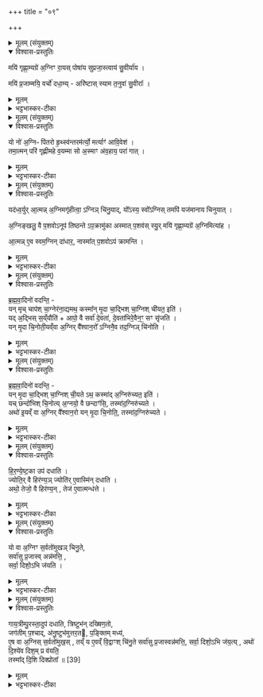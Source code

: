 +++
title = "०९"

+++


<details><summary>मूलम् (संयुक्तम्)</summary>

मयि॑ गृह्णा॒म्यग्रे॑ अ॒ग्निꣳ रा॒यस्पोषा॑य सुप्रजा॒स्त्वाय॑ सु॒वीर्या॑य । मयि॑ प्र॒जाम्मयि॒ वर्चो॑ दधा॒म्यरि॑ष्टास्स्याम त॒नुवा॑ सु॒वीराः᳚ ।
</details>

<details open><summary>विश्वास-प्रस्तुतिः</summary>

मयि॑ गृह्णा॒म्यग्रे॑ अ॒ग्निꣳ रा॒यस् पोषा॑य सुप्रजा॒स्त्वाय॑ सु॒वीर्या॑य ।  

मयि॑ प्र॒जाम्मयि॒ वर्चो॑ दधा॒म्य् - अरि॑ष्टास् स्याम त॒नुवा॑ सु॒वीराः᳚ ।
</details>

<details><summary>मूलम्</summary>

मयि॑ गृह्णा॒म्यग्रे॑ अ॒ग्निꣳ रा॒यस् पोषा॑य सुप्रजा॒स्त्वाय॑ सु॒वीर्या॑य ।  

मयि॑ प्र॒जाम्मयि॒ वर्चो॑ दधा॒म्य् - अरि॑ष्टास् स्याम त॒नुवा॑ सु॒वीराः᳚ ।
</details>

<details><summary>भट्टभास्कर-टीका</summary>

1आत्मन्यग्निं गृह्णीते - मयि गृह्णामीति द्वाभ्याम् ॥ त्रिष्टुप् पुरस्ताज्ज्योतिस्त्रिष्टुप् अक्षराधिका । अग्ने प्रथमं चयनात् पूर्वमेवाग्निं मयि गृह्णामि रायो धनस्य पोषाय पुष्ट्यर्थं शोभनापत्यत्वाय शोभनवीर्यत्वाय च । व्याख्यातानि पदानि । किं यजमानस्य रायस्पोषाय दद्युरिति, नेत्याह - मयि प्रजां प्रजादिकं च मयि वर्चो बलं च दधामि धारयेय मम तेजो माक्रमेदित्यनेन अभिप्रायेण मयि गृह्णामीति । 'यदध्वर्युरात्मन्' इत्यादिकं ब्राह्मणमिदानीमेव भविष्यति । किञ्च - सर्वेऽपि वयं पुत्रपात्रादिसहिताः सुवीराश्शोभनापत्या अरिष्टा अनुपहिंसिताश्च तनुवा शोभनेन शरीरेण सहिताः सर्वे स्याम समर्थाश्च ॥
</details>

<details><summary>मूलम् (संयुक्तम्)</summary>

यो नो॑ अ॒ग्निᳶ पि॑तरो हृ॒थ्स्व॑न्तरम॑र्त्यो॒ मर्त्याꣳ॑ आवि॒वेश॑ । तमा॒त्मन्परि॑ गृह्णीमहे व॒यम्मा सो अ॒स्माꣳ अ॑व॒हाय॒ परा॑ गात् ।
</details>

<details open><summary>विश्वास-प्रस्तुतिः</summary>

यो नो॑ अ॒ग्निᳶ पि॑तरो हृ॒थ्स्व॑न्तरम॑र्त्यो॒ मर्त्याꣳ॑ आवि॒वेश॑ ।  
तमा॒त्मन् परि॑ गृह्णीमहे व॒यम्मा सो अ॒स्माꣳ अ॑व॒हाय॒ परा॑ गात् ।
</details>

<details><summary>मूलम्</summary>

यो नो॑ अ॒ग्निᳶ पि॑तरो हृ॒थ्स्व॑न्तरम॑र्त्यो॒ मर्त्याꣳ॑ आवि॒वेश॑ ।  
तमा॒त्मन् परि॑ गृह्णीमहे व॒यम्मा सो अ॒स्माꣳ अ॑व॒हाय॒ परा॑ गात् ।
</details>

<details><summary>भट्टभास्कर-टीका</summary>

2अथ द्वितीया - यो न इति ॥ हे पितरः सर्वस्य पितरः । भूतेन्द्रियाण्यामन्त्र्यन्ते यो नो ऽस्मान् हृत्सु हृदयादिषु अन्तर्मध्ये आविवेश अमर्त्य अमरणधर्मा मर्त्यान् मरणशीलान् अस्मानाविवेश तं महानुभावमात्मनि वयं परिगृह्णीमहे । ननु चोक्तमन्तराविवेशेति तत्किमुच्यते आत्मनि परिगृह्णीमहे इति; अत्राभिप्रायमाह - सोऽस्मानपहाय त्यक्त्वा मा परागात् माऽन्यत्र गच्छत्विति । परिग्रहशब्देन अयमर्थो विवक्षित इति दर्शितं भवति ॥
</details>

<details><summary>मूलम् (संयुक्तम्)</summary>

यद॑ध्व॒र्युरा॒त्मन्न॒ग्निमगृ॑हीत्वा॒ग्निञ्चि॑नु॒याद्यो᳚ऽस्य॒ स्वो᳚ऽग्निस्तमपि॑ [36]  
यज॑मानाय चिनुयाद॒ग्निङ्खलु॒ वै प॒शवोऽनूप॑ तिष्ठन्तेऽप॒क्रामु॑का अस्मात्प॒शव॑स्स्यु॒र्मयि॑ गृह्णा॒म्यग्रे॑ अ॒ग्निमित्या॑हा॒त्मन्ने॒व स्वम॒ग्निन्दा॑धार॒ नास्मा᳚त्प॒शवोऽप॑ क्रामन्ति
</details>

<details open><summary>विश्वास-प्रस्तुतिः</summary>

यद॑ध्व॒र्युर् आ॒त्मन्न् अ॒ग्निमगृ॑हीत्वा॒ ऽग्निञ् चि॑नु॒याद्, यो᳚ऽस्य॒ स्वो᳚ऽग्निस् तमपि॑ यज॑मानाय चिनुयात् ।  

अ॒ग्निङ्खलु॒ वै प॒शवोऽनूप॑ तिष्ठन्ते ऽप॒क्रामु॑का अस्मात् प॒शव॑स् स्यु॒र् मयि॑ गृह्णा॒म्यग्रे॑ अ॒ग्निमित्या॑ह ।  

आ॒त्मन्न् ए॒व स्वम॒ग्निन् दा॑धार॒, नास्मा᳚त् प॒शवोऽप॑ क्रामन्ति ।  
</details>

<details><summary>मूलम्</summary>

यद॑ध्व॒र्युर् आ॒त्मन्न् अ॒ग्निमगृ॑हीत्वा॒ ऽग्निञ् चि॑नु॒याद्, यो᳚ऽस्य॒ स्वो᳚ऽग्निस् तमपि॑ यज॑मानाय चिनुयात् ।  

अ॒ग्निङ्खलु॒ वै प॒शवोऽनूप॑ तिष्ठन्ते ऽप॒क्रामु॑का अस्मात् प॒शव॑स् स्यु॒र् मयि॑ गृह्णा॒म्यग्रे॑ अ॒ग्निमित्या॑ह ।  

आ॒त्मन्न् ए॒व स्वम॒ग्निन् दा॑धार॒, नास्मा᳚त् प॒शवोऽप॑ क्रामन्ति ।  
</details>

<details><summary>भट्टभास्कर-टीका</summary>

3अथात्रैव ब्राह्मणम् - यदध्वर्युरित्यादि ॥ अग्निग्रहणविधानार्थम् । यद्यध्वर्युः आभ्यां मन्त्राभ्यां आत्मन्यग्निमगृहीत्वा अग्निं चिनुयात् योस्याध्वर्योः स्व आत्मनि योग्निः तमपि यजमानाय चिनुयात् चयने जह्यात् ततश्चेतुमुपयान्तं पशवोनूपतिष्ठन्ते पश्चादनुद्रुत्य भजन्ते । संगतिकरण आत्मनेपदम् । एवमेतद्युक्तमिति खलुशब्देन द्योत्यते । ततश्च अस्याध्वर्योरपक्रामुकाः अपक्रमणशीलाः पशवस्स्युः । छान्दस उकञ् । मयि गृह्णामीत्यादिना यथोक्तदोषाभावमाचष्टे । दाधारेति छान्दसो लिट् । धारयन्निति । 'तुजादीनाम्' इत्यभ्यासस्य दीर्घत्वम् ॥
</details>

<details><summary>मूलम् (संयुक्तम्)</summary>

ब्रह्मवा॒दिनो॑ वदन्ति॒ यन्मृच्चाप॑श्चा॒ग्नेर॑ना॒द्यमथ॒ कस्मा᳚न्मृ॒दा चा॒द्भिश्चा॒ग्निश्ची॑यत॒ इति॒ यद॒द्भिस्स॒य्ँयौति॑ [37]  
आपो॒ वै सर्वा॑ दे॒वता॑ दे॒वता॑भिरे॒वैन॒ꣳ॒ सꣳ सृ॑जति॒  यन्मृ॒दा चि॒नोती॒यँव्वा अ॒ग्निर्वै᳚श्वान॒रो᳚ऽग्निनै॒व तद॒ग्निञ्चि॑नोति
</details>

<details open><summary>विश्वास-प्रस्तुतिः</summary>

ब्र॒ह्म॒वा॒दिनो॑ वदन्ति॒  -  
यन् मृच् चाप॑श् चा॒ग्नेर॑ना॒द्यमथ॒ कस्मा᳚न् मृ॒दा चा॒द्भिश् चा॒ग्निश् ची॑यत॒ इति॑  ।  
यद् अ॒द्भिस् स॒य्ँयौति॑ + आपो॒ वै सर्वा॑ दे॒वता॑, दे॒वता॑भिरे॒वैन॒ꣳ॒ सꣳ सृ॑जति ।   
यन् मृ॒दा चि॒नोती॒यव्ँवा अ॒ग्निर् वै᳚श्वान॒रो᳚ ऽग्निनै॒व तद॒ग्निञ् चि॑नोति ।  
</details>

<details><summary>मूलम्</summary>

ब्र॒ह्म॒वा॒दिनो॑ वदन्ति॒  -  
यन् मृच् चाप॑श् चा॒ग्नेर॑ना॒द्यमथ॒ कस्मा᳚न् मृ॒दा चा॒द्भिश् चा॒ग्निश् ची॑यत॒ इति॑  ।  
यद् अ॒द्भिस् स॒य्ँयौति॑ + आपो॒ वै सर्वा॑ दे॒वता॑, दे॒वता॑भिरे॒वैन॒ꣳ॒ सꣳ सृ॑जति ।   
यन् मृ॒दा चि॒नोती॒यव्ँवा अ॒ग्निर् वै᳚श्वान॒रो᳚ ऽग्निनै॒व तद॒ग्निञ् चि॑नोति ।  
</details>

<details><summary>भट्टभास्कर-टीका</summary>

4ब्रह्मवादिन इत्यादि ॥ मृच्च आपश्चेत्येतदुभयमग्नेरनाद्यमभक्ष्यम् । 'ययतोश्चातदर्थे' इत्युत्तरपदान्तोदात्तत्वम् । अथ कस्मात्कारणादनेनाभिमतेन अग्निश्चीयते विरुद्धमिव लक्ष्यते एतदिति ब्रह्मवादिन आहुः । उत्तरम् - यदद्भिरिति । यदद्भिर्मृदं संयौति मिश्रयति आपश्च सर्वदेवतार्थाः । तस्मात्तादृश्या मृदा चयनेन सर्वाभिर्देवताभिः एनमग्निं संसृजति संयोजयति । तस्मान्मृदा चाद्भिश्च अग्निश्चीयते; न किञ्चिदिह विरुद्धमिति ॥
</details>

<details><summary>मूलम् (संयुक्तम्)</summary>

ब्रह्मवा॒दिनो॑ वदन्ति॒ यन्मृ॒दा चा॒द्भिश्चा॒ग्निश्ची॒यतेऽथ॒ कस्मा॑द॒ग्निरु॑च्यत॒ इति॒ यच्छन्दो॑भिश्चि॒नोत्य॒ग्नयो॒ वै छन्दाꣳ॑सि॒ तस्मा॑द॒ग्निरु॑च्य॒तेऽथो॑ इ॒यँव्वा अ॒ग्निर्वै᳚श्वान॒रो यत् [38]  
मृ॒दा चि॒नोति॒ तस्मा॑द॒ग्निरु॑च्यते
</details>

<details open><summary>विश्वास-प्रस्तुतिः</summary>

ब्र॒ह्म॒वा॒दिनो॑ वदन्ति॒ -  
यन् मृ॒दा चा॒द्भिश् चा॒ग्निश् ची॒यते ऽथ॒ कस्मा॑द् अ॒ग्निरु॑च्यत॒ इति॑ ।  
यच् छन्दो॑भिश् चि॒नोत्य् अ॒ग्नयो॒ वै छन्दाꣳ॑सि॒, तस्मा॑द॒ग्निरु॑च्यते ।  
अथो॑ इ॒यव्ँ वा अ॒ग्निर् वै᳚श्वान॒रो यन् मृ॒दा चि॒नोति॒, तस्मा॑द॒ग्निरु॑च्यते ।  
</details>

<details><summary>मूलम्</summary>

ब्र॒ह्म॒वा॒दिनो॑ वदन्ति॒ -  
यन् मृ॒दा चा॒द्भिश् चा॒ग्निश् ची॒यते ऽथ॒ कस्मा॑द् अ॒ग्निरु॑च्यत॒ इति॑ ।  
यच् छन्दो॑भिश् चि॒नोत्य् अ॒ग्नयो॒ वै छन्दाꣳ॑सि॒, तस्मा॑द॒ग्निरु॑च्यते ।  
अथो॑ इ॒यव्ँ वा अ॒ग्निर् वै᳚श्वान॒रो यन् मृ॒दा चि॒नोति॒, तस्मा॑द॒ग्निरु॑च्यते ।  
</details>

<details><summary>भट्टभास्कर-टीका</summary>

5एवमद्भिश्चयनं प्रयोजनवदित्युक्तम् । इदानीं मृदा चयने यो गुणः तं दर्शयति - यन्मृदेत्यादि ॥ गतम् । ब्रह्मवादिन इत्यादि । पुनरपि पर्यनुयोगान्तरमत्र कुर्वन्ति - ब्रह्मवादिनः मृदाचाद्भिश्चीयमानोग्निः कस्मात्संबन्धादग्निरुच्यते । अद्भिर्मृदा काष्ठेन वा निष्पादितं हिरण्मयं भवति, तत्त्वं च विरुद्धमिति । समाधत्ते - यच्छन्दोभिरित्यादि । गतम् ॥
</details>

<details><summary>मूलम् (संयुक्तम्)</summary>

हिरण्येष्ट॒का उप॑ दधाति॒ ज्योति॒र्वै हिर॑ण्य॒ञ्ज्योति॑रे॒वास्मि॑न्दधा॒त्यथो॒ तेजो॒ वै हिर॑ण्य॒न्तेज॑ ए॒वात्मन्ध॑त्ते॒
</details>

<details open><summary>विश्वास-प्रस्तुतिः</summary>

हि॒र॒ण्ये॒ष्ट॒का उप॑ दधाति ।  
ज्योति॒र् वै हिर॑ण्य॒ञ् ज्योति॑र् ए॒वास्मि॑न् दधाति ।  
अथो॒ तेजो॒ वै हिर॑ण्य॒न् , तेज॑ ए॒वात्मन्ध॑त्ते ।  
</details>

<details><summary>मूलम्</summary>

हि॒र॒ण्ये॒ष्ट॒का उप॑ दधाति ।  
ज्योति॒र् वै हिर॑ण्य॒ञ् ज्योति॑र् ए॒वास्मि॑न् दधाति ।  
अथो॒ तेजो॒ वै हिर॑ण्य॒न् , तेज॑ ए॒वात्मन्ध॑त्ते ।  
</details>

<details><summary>भट्टभास्कर-टीका</summary>

6हिरण्येष्टका इत्यादि ॥ 'तेजोसि तेजो मे यच्छ' इत्याद्या हिरण्येष्टकाष्षष्ठे विहिताः पुनरिह विधीयन्ते । अग्नेरात्मीयतासंपादनार्थम् । यद्वा - अत्रैवासां विधिः, षष्ठे तु क्रमविधिः । ज्योतिर्वा इत्यादि । गतम् ॥
</details>

<details><summary>मूलम् (संयुक्तम्)</summary>

यो वा अ॒ग्निꣳ स॒र्वतो॑मुखञ्चिनु॒ते सर्वा॑सु प्र॒जास्वन्न॑मत्ति॒ सर्वा॒ दिशो॒ऽभि ज॑यति
</details>

<details open><summary>विश्वास-प्रस्तुतिः</summary>

यो वा अ॒ग्निꣳ स॒र्वतो॑मुखञ् चिनु॒ते,  
सर्वा॑सु प्र॒जास्व् अन्न॑मत्ति॒ ,  
सर्वा॒ दिशो॒ऽभि ज॑यति  ।  
</details>

<details><summary>मूलम्</summary>

यो वा अ॒ग्निꣳ स॒र्वतो॑मुखञ् चिनु॒ते,  
सर्वा॑सु प्र॒जास्व् अन्न॑मत्ति॒ ,  
सर्वा॒ दिशो॒ऽभि ज॑यति  ।  
</details>

<details><summary>भट्टभास्कर-टीका</summary>

7यो वा अग्निमित्यादि ॥ सर्वासु दिक्षु मुखानि छन्दांसि यस्य स सर्वतोमुखः, सर्वासु वा दिक्षु मुखं चाग्नेरेभिः छन्दोभिः सर्वतोमुखः । सर्वास्विति निर्धारणे सप्तमी । सर्वासु प्रजासु मध्ये अतिशयेनान्नमत्ति । सर्वाश्च दिशोभिजयति ॥
</details>

<details><summary>मूलम् (संयुक्तम्)</summary>

गाय॒त्रीम्पु॒रस्ता॒दुप॑ दधाति त्रिष्टुभ॑न्दख्षिण॒तो जग॑तीम्प॒श्चाद॑नु॒ष्टुभ॑मुत्तर॒तᳶ प॒ङ्क्तिम्मध्य॑ ए॒ष वा अ॒ग्निस्स॒र्वतो॑मुख॒स्तँय्य ए॒वँव्वि॒द्वाꣳश्चि॑नु॒ते सर्वा॑सु प्र॒जास्वन्न॑मत्ति॒ सर्वा॒ दिशो॒ऽभि ज॑य॒त्यथो॑ दि॒श्ये॑व दिश॒म्प्र व॑यति॒ तस्मा᳚द्दि॒शि दिक्प्रोता᳚ ॥ [39]  
</details>

<details open><summary>विश्वास-प्रस्तुतिः</summary>

गाय॒त्रीम्पु॒रस्ता॒दुप॑ दधाति, त्रिष्टुभ॑न् दख्षिण॒तो,  
जग॑तीम् प॒श्चाद्, अ॑नु॒ष्टुभ॑मुत्तर॒त, प॒ङ्क्तिम् मध्य॑,  
ए॒ष वा अ॒ग्निस् स॒र्वतो॑मुख॒स् , तय्ँ
य ए॒वव्ँ वि॒द्वाꣳश् चि॑नु॒ते सर्वा॑सु प्र॒जास्वन्न॑मत्ति॒, सर्वा॒ दिशो॒ऽभि ज॑य॒त्य् , अथो॑ दि॒श्ये॑व दिश॒म् प्र व॑यति॒  
तस्मा᳚द् दि॒शि दिक्प्रोता᳚ ॥ [39]  
</details>

<details><summary>मूलम्</summary>

गाय॒त्रीम्पु॒रस्ता॒दुप॑ दधाति, त्रिष्टुभ॑न् दख्षिण॒तो,  
जग॑तीम् प॒श्चाद्, अ॑नु॒ष्टुभ॑मुत्तर॒त, प॒ङ्क्तिम् मध्य॑,  
ए॒ष वा अ॒ग्निस् स॒र्वतो॑मुख॒स् , तय्ँ
य ए॒वव्ँ वि॒द्वाꣳश् चि॑नु॒ते सर्वा॑सु प्र॒जास्वन्न॑मत्ति॒, सर्वा॒ दिशो॒ऽभि ज॑य॒त्य् , अथो॑ दि॒श्ये॑व दिश॒म् प्र व॑यति॒  
तस्मा᳚द् दि॒शि दिक्प्रोता᳚ ॥ [39]  
</details>

<details><summary>भट्टभास्कर-टीका</summary>

8गायत्रीमित्यादि ॥ गतम् । अथो इत्यादि । परस्परसम्बद्धैः छन्दोभिश्चयनात् दिश्येव दिशं प्रवयति । तस्मादिदानीमपि दिशि अन्या दिक् प्रोतेव लक्ष्यते । सर्वा दिशः परस्परं प्रोता इव भवन्ति । कोणासु दिक्षु अन्यासामनुप्रविष्टत्वात् प्रोता इत्युच्यन्ते । वेञः निष्ठायां संप्रसारणं, 'शतुरनुमः' इति गतेः प्रकृतिस्वरत्वम् ॥


इति पञ्चमे सप्तमे नवमोनुवाकः ॥  
</details>
